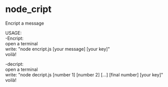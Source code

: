 # node_cript
Encript a message
  
USAGE:  
  -Encript:  
    open a terminal  
    write: "node encript.js [your message] [your key]"  
    voilà!  
  
  -decript:  
    open a terminal  
    write: "node decript.js [number 1] [number 2] [...] [final number] [your key]"  
    voilà!  
